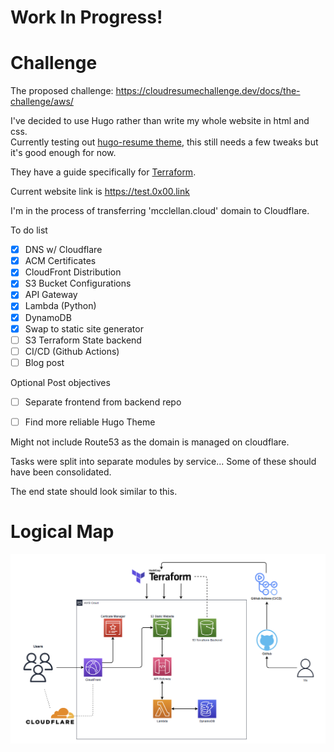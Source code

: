 # Work In Progress!

# Challenge

The proposed challenge:
https://cloudresumechallenge.dev/docs/the-challenge/aws/

I've decided to use Hugo rather than write my whole website in html and css.\
Currently testing out [hugo-resume theme](https://themes.gohugo.io/themes/hugo-resume/), this still needs a few tweaks but it's good enough for now.

They have a guide specifically for [Terraform](https://cloudresumechallenge.dev/docs/extensions/terraform-getting-started/).

Current website link is https://test.0x00.link

I'm in the process of transferring 'mcclellan.cloud' domain to Cloudflare.

To do list
- [x] DNS w/ Cloudflare
- [x] ACM Certificates
- [x] CloudFront Distribution
- [x] S3 Bucket Configurations
- [x] API Gateway
- [x] Lambda (Python)
- [x] DynamoDB
- [x] Swap to static site generator
- [ ] S3 Terraform State backend
- [ ] CI/CD (Github Actions)
- [ ] Blog post

Optional Post objectives
- [ ] Separate frontend from backend repo
- [ ] Find more reliable Hugo Theme


Might not include Route53 as the domain is managed on cloudflare.

Tasks were split into separate modules by service... Some of these should have been consolidated. 

The end state should look similar to this.
# Logical Map
![](logical_map_2.png)